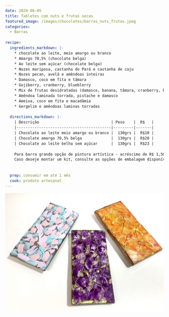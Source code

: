 ```yaml
---
date: 2020-06-05
title: Tabletes com nuts e frutas secas
featured_image: /images/chocolates/barras_nuts_frutas.jpeg
categories:
  - Barras

recipe:
  ingredients_markdown: |-
    * chocolate ao leite, meio amargo ou branco
    * Amargo 70,5% (chocolate belga)
    * Ao leite sem açúcar (chocolate belga)
    * Nozes mariposa, castanha do Pará e castanha de caju
    * Nozes pecan, avelã e amêndoas inteiras
    * Damasco, coco em fita e tâmara
    * Gojiberry, cranberry, blueblerry
    * Mix de frutas desidratadas (damasco, banana, tâmara, cranberry, blueberry)
    * Amêndoa laminada torrada, pistache e damasco
    * Ameixa, coco em fita e macadâmia
    * Gergelim e amêndoas laminas torradas

  directions_markdown: |-
    | Descrição                                | Peso    |  R$   |
    |------------------------------------------|---------|-------|
    | Chocolate ao leite meio amargo ou branco |  130grs |  R$10 |
    | Chocolate amargo 70,5% belga             |  130grs |  R$20 |
    | Chocolate ao leite belha sem açúcar      |  130grs |  R$23 |

    Para barra grande opção de pintura artística - acréscimo de R$ 1,50 por barra.
    Caso deseje montar um kit, consulte as opções de embalagem disponíveis.


  prep: consumir em até 1 mês
  cook: produto artesanal
---
```


![barras de chocolate com pintura aretesanal](/images/chocolates/barras_coloridas.jpeg)
